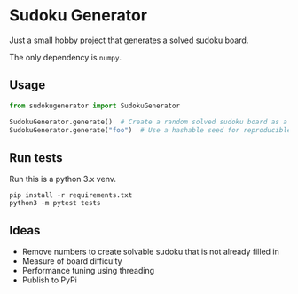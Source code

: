 # Sudoku Generator

Just a small hobby project that generates a solved sudoku board.

The only dependency is `numpy`.

## Usage

```py
from sudokugenerator import SudokuGenerator

SudokuGenerator.generate()  # Create a random solved sudoku board as a np.array
SudokuGenerator.generate("foo")  # Use a hashable seed for reproducible boards
```

## Run tests

Run this is a python 3.x venv.

```
pip install -r requirements.txt
python3 -m pytest tests
```

## Ideas

- Remove numbers to create solvable sudoku that is not already filled in
- Measure of board difficulty
- Performance tuning using threading
- Publish to PyPi
